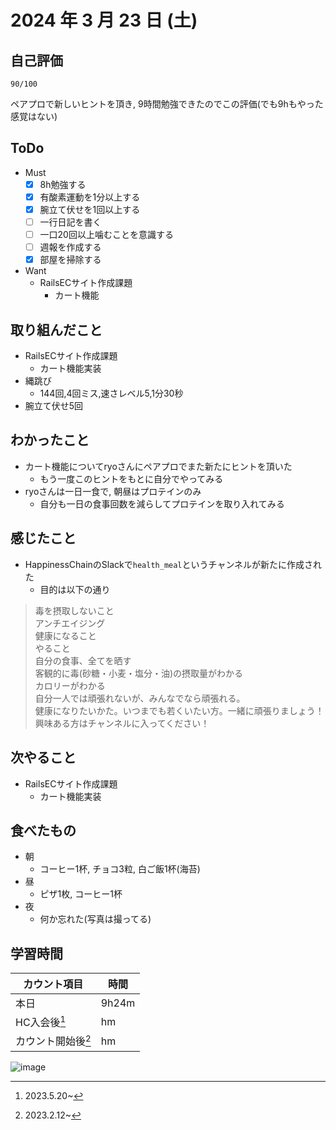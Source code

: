 # 2024 年 3 月 23 日 (土)

## 自己評価
```
90/100
```
ペアプロで新しいヒントを頂き, 9時間勉強できたのでこの評価(でも9hもやった感覚はない)

## ToDo
- Must
  - [x] 8h勉強する
  - [x] 有酸素運動を1分以上する
  - [x] 腕立て伏せを1回以上する
  - [ ] 一行日記を書く
  - [ ] 一口20回以上噛むことを意識する
  - [ ] 週報を作成する
  - [x] 部屋を掃除する
- Want
  - RailsECサイト作成課題
    - カート機能

## 取り組んだこと
- RailsECサイト作成課題
  - カート機能実装
- 縄跳び
  - 144回,4回ミス,速さレベル5,1分30秒
- 腕立て伏せ5回

## わかったこと
- カート機能についてryoさんにペアプロでまた新たにヒントを頂いた
  - もう一度このヒントをもとに自分でやってみる
- ryoさんは一日一食で, 朝昼はプロテインのみ
  - 自分も一日の食事回数を減らしてプロテインを取り入れてみる

## 感じたこと
- HappinessChainのSlackで`health_meal`というチャンネルが新たに作成された
  - 目的は以下の通り
> 毒を摂取しないこと<br>
> アンチエイジング<br>
> 健康になること<br>
> やること<br>
> 自分の食事、全てを晒す<br>
> 客観的に毒(砂糖・小麦・塩分・油)の摂取量がわかる<br>
> カロリーがわかる<br>
> 自分一人では頑張れないが、みんなでなら頑張れる。<br>
> 健康になりたいかた。いつまでも若くいたい方。一緒に頑張りましょう！<br>
> 興味ある方はチャンネルに入ってください！<br>  


## 次やること
- RailsECサイト作成課題
  - カート機能実装

## 食べたもの
- 朝
  - コーヒー1杯, チョコ3粒, 白ご飯1杯(海苔)
- 昼
  - ピザ1枚, コーヒー1杯
- 夜
  - 何か忘れた(写真は撮ってる)

## 学習時間
|カウント項目|時間|
|----|----|
|本日 |9h24m|
|HC入会後[^1]|hm|
|カウント開始後[^2]|hm|

[^1]: 2023.5.20~
[^2]: 2023.2.12~

![image](https://github.com/nil-ramuda/daily_report/assets/94735931/5faf3f83-6960-42d3-b02f-0a018bffdd9e)
